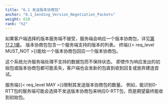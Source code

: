 ```yaml
---
title: "6.1 发送版本协商包"
anchor: "6.1_Sending_Version_Negotiation_Packets"
weight: 610
rank: "h2"
---
```


如果客户端选择的版本服务端不接受，服务端会响应一个版本协商包，详见[第17.2.1章](#17.2.1_Version_Negotiation_Packet)。
版本协商包包含一个服务端支持的版本的列表。
终端{{< req_level MUST_NOT >}}能给一个版本协商包回应一个版本协商包。

这个系统允许服务端处理不支持的数据包而不保持状态。
即使作为响应发出的初始包或版本协商包都可能丢失，客户端也会发新的包直到收到回复或放弃建连尝试。

服务端{{< req_level MAY >}}限制其发送版本协商包的数量。
例如，能识别0-RTT包的服务端可能会选择不发送版本协商包来响应0-RTT包，而是期望最终能收到初始包。
